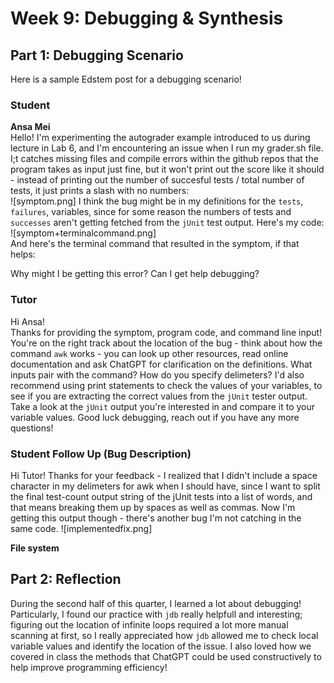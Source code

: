 # Week 9: Debugging & Synthesis
## Part 1: Debugging Scenario

Here is a sample Edstem post for a debugging scenario!
### Student
**Ansa Mei**  
Hello! I'm experimenting the autograder example introduced to us during lecture in Lab 6, and I'm encountering an issue when I run my grader.sh file. I;t catches missing files and compile errors within the github repos that the program takes as input just fine, but it won't print out the score like it should - instead of printing out the number of succesful tests / total number of tests, it just prints a slash with no numbers:  
![symptom.png]
I think the bug might be in my definitions for the ` tests `, ` failures `, variables, since for some reason the numbers of tests and `successes` aren't getting fetched from the `jUnit` test output.  Here's my code:
![symptom+terminalcommand.png]  
And here's the terminal command that resulted in the symptom, if that helps:

Why might I be getting this error? Can I get help debugging?

### Tutor
Hi Ansa!  
Thanks for providing the symptom, program code, and command line input! You're on the right track about the location of the bug - think about how the command `awk` works - you can look up other resources, read online documentation and ask ChatGPT for clarification on the definitions. What inputs pair with the command? How do you specify delimeters? I'd also recommend using print statements to check the values of your variables, to see if you are extracting the correct values from the `jUnit` tester output. Take a look at the `jUnit` output you're interested in and compare it to your variable values. Good luck debugging, reach out if you have any more questions!

### Student Follow Up (Bug Description)
Hi Tutor!
Thanks for your feedback - I realized that I didn't include a space character in my delimeters for awk when I should have, since I want to split the final test-count output string of the jUnit tests into a list of words, and that means breaking them up by spaces as well as commas. Now I'm getting this output though - there's another bug I'm not catching in the same code.
![implementedfix.png]  

**File system**


## Part 2: Reflection
During the second half of this quarter, I learned a lot about debugging! Particularly, I found our practice with `jdb` really helpfull and interesting; figuring out the location of infinite loops required a lot more manual scanning at first, so I really appreciated how `jdb` allowed me to check local variable values and identify the  location of the issue. I also loved how we covered in class the methods that ChatGPT could be used constructively to help improve programming efficiency!
